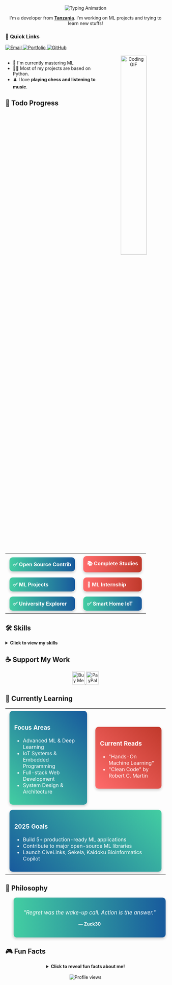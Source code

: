 <!-- Animated Banner with interactive elements -->
<div align="center">
  <img src="https://readme-typing-svg.demolab.com?font=Fira+Code&weight=600&size=30&duration=4000&pause=1000&color=43CEA2&center=true&vCenter=true&width=500&height=70&lines=Hello%2C+I'm+Zuck30;ML+Developer;From+Tanzania;Chess+Enthusiast" alt="Typing Animation" />
</div>

<p align="center">I'm a developer from <strong><a href="https://www.google.com/travel/things-to-do?dest_src=ut&dest_mid=%2Fm%2F0htfv">Tanzania</a></strong>. I'm working on ML projects and trying to learn new stuffs!</p>

<!-- Interactive buttons with hover effects -->
<h3>🚀 Quick Links</h3>

<div align="left">
  <a href="mailto:mwalyangashadrack@gmail.com">
    <img src="https://img.shields.io/badge/Mail%20me-30302f?style=for-the-badge&logo=gmail&logoColor=white" onmouseover="this.style.opacity=0.8" onmouseout="this.style.opacity=1" alt="Email">
  </a>
  <a href="https://sheddysilicon.netlify.app">
    <img src="https://img.shields.io/badge/Portfolio-FF5722?style=for-the-badge&logo=firefox&logoColor=white" onmouseover="this.style.opacity=0.8" onmouseout="this.style.opacity=1" alt="Portfolio">
  </a>
  <a href="https://github.com/zuck30">
    <img src="https://img.shields.io/badge/GitHub-181717?style=for-the-badge&logo=github&logoColor=white" onmouseover="this.style.opacity=0.8" onmouseout="this.style.opacity=1" alt="GitHub">
  </a>
</div>

<br>

<!-- Interactive profile section with floating animation -->
<div align="center">
  <img src="https://media.giphy.com/media/L1R1tvI9svkIWwpVYr/giphy.gif" width="40%" align="right" style="border-radius:10px; animation: float 6s ease-in-out infinite;" alt="Coding GIF">
</div>

<ul>
  <li>🔭 I'm currently mastering <a href="https://www.python.org/events/python-user-group/1310/" style="text-decoration: none;">ML</a></li>
  <li>👨‍💻 Most of my projects are based on Python.</li>
  <li>♟️ I love <b>playing chess and listening to music</b>.</li>
</ul>

<!-- Progress cards with animation -->
<h2>📌 Todo Progress</h2>

<div align="center">
  <table>
    <tr>
      <td>
        <div style="background: linear-gradient(to right, #43cea2, #185a9d); padding: 12px; border-radius: 10px; color: white; margin: 5px; box-shadow: 0 4px 8px rgba(0,0,0,0.2);">
          <b>✅ Open Source Contrib</b>
        </div>
      </td>
      <td>
        <div style="background: linear-gradient(to right, #ff6b6b, #c0392b); padding: 12px; border-radius: 10px; color: white; margin: 5px; box-shadow: 0 4px 8px rgba(0,0,0,0.2);">
          <b>📚 Complete Studies</b>
        </div>
      </td>
    </tr>
    <tr>
      <td>
        <div style="background: linear-gradient(to right, #43cea2, #185a9d); padding: 12px; border-radius: 10px; color: white; margin: 5px; box-shadow: 0 4px 8px rgba(0,0,0,0.2);">
          <b>✅ ML Projects</b>
        </div>
      </td>
      <td>
        <div style="background: linear-gradient(to right, #ff6b6b, #c0392b); padding: 12px; border-radius: 10px; color: white; margin: 5px; box-shadow: 0 4px 8px rgba(0,0,0,0.2);">
          <b>💼 ML Internship</b>
        </div>
      </td>
    </tr>
    <tr>
      <td>
        <div style="background: linear-gradient(to right, #43cea2, #185a9d); padding: 12px; border-radius: 10px; color: white; margin: 5px; box-shadow: 0 4px 8px rgba(0,0,0,0.2);">
          <b>✅ University Explorer</b>
        </div>
      </td>
      <td>
        <div style="background: linear-gradient(to right, #43cea2, #185a9d); padding: 12px; border-radius: 10px; color: white; margin: 5px; box-shadow: 0 4px 8px rgba(0,0,0,0.2);">
          <b>✅ Smart Home IoT</b>
        </div>
      </td>
    </tr>
  </table>
</div>

<!-- Interactive skills section with hover effects -->
<h2 id="lang">🛠️ Skills</h2>

<details>
  <summary><b>Click to view my skills</b></summary>
  
  **Languages**
  
  <div>
    <img src="https://img.shields.io/badge/Python-3776AB?style=for-the-badge&logo=python&logoColor=white" alt="Python">
    <img src="https://img.shields.io/badge/JavaScript-F7DF1E?style=for-the-badge&logo=javascript&logoColor=black" alt="JavaScript">
    <img src="https://img.shields.io/badge/TypeScript-007ACC?style=for-the-badge&logo=typescript&logoColor=white" alt="TypeScript">
    <img src="https://img.shields.io/badge/HTML5-E34F26?style=for-the-badge&logo=html5&logoColor=white" alt="HTML5">
    <img src="https://img.shields.io/badge/CSS3-1572B6?style=for-the-badge&logo=css3&logoColor=white" alt="CSS3">
    <img src="https://img.shields.io/badge/C++-00599C?style=for-the-badge&logo=c%2B%2B&logoColor=white" alt="C++">
    <img src="https://img.shields.io/badge/Bash-4EAA25?style=for-the-badge&logo=gnu-bash&logoColor=white" alt="Bash">
    <img src="https://img.shields.io/badge/Markdown-000000?style=for-the-badge&logo=markdown&logoColor=white" alt="Markdown">
  </div>
  
  **Frameworks & Libraries**
  
  <div>
    <img src="https://img.shields.io/badge/React-20232A?style=for-the-badge&logo=react&logoColor=61DAFB" alt="React">
    <img src="https://img.shields.io/badge/FastAPI-009688?style=for-the-badge&logo=fastapi&logoColor=white" alt="FastAPI">
    <img src="https://img.shields.io/badge/Django-092E20?style=for-the-badge&logo=django&logoColor=white" alt="Django">
    <img src="https://img.shields.io/badge/Flask-000000?style=for-the-badge&logo=flask&logoColor=white" alt="Flask">
    <img src="https://img.shields.io/badge/Tailwind_CSS-38B2AC?style=for-the-badge&logo=tailwind-css&logoColor=white" alt="Tailwind">
    <img src="https://img.shields.io/badge/Bootstrap-563D7C?style=for-the-badge&logo=bootstrap&logoColor=white" alt="Bootstrap">
  </div>
  
  **Data Science & ML**
  
  <div>
    <img src="https://img.shields.io/badge/TensorFlow-FF6F00?style=for-the-badge&logo=tensorflow&logoColor=white" alt="TensorFlow">
    <img src="https://img.shields.io/badge/PyTorch-EE4C2C?style=for-the-badge&logo=pytorch&logoColor=white" alt="PyTorch">
    <img src="https://img.shields.io/badge/Pandas-150458?style=for-the-badge&logo=pandas&logoColor=white" alt="Pandas">
    <img src="https://img.shields.io/badge/NumPy-013243?style=for-the-badge&logo=numpy&logoColor=white" alt="NumPy">
    <img src="https://img.shields.io/badge/Streamlit-FF4B4B?style=for-the-badge&logo=streamlit&logoColor=white" alt="Streamlit">
    <img src="https://img.shields.io/badge/scikit--learn-F7931E?style=for-the-badge&logo=scikitlearn&logoColor=white" alt="Scikit-learn">
  </div>
  
  **Databases**
  
  <div>
    <img src="https://img.shields.io/badge/SQLite-07405E?style=for-the-badge&logo=sqlite&logoColor=white" alt="SQLite">
    <img src="https://img.shields.io/badge/MySQL-00000F?style=for-the-badge&logo=mysql&logoColor=white" alt="MySQL">
    <img src="https://img.shields.io/badge/MongoDB-4EA94B?style=for-the-badge&logo=mongodb&logoColor=white" alt="MongoDB">
  </div>
  
  **Tools**
  
  <div>
    <img src="https://img.shields.io/badge/Docker-2496ED?style=for-the-badge&logo=docker&logoColor=white" alt="Docker">
    <img src="https://img.shields.io/badge/Figma-F24E1E?style=for-the-badge&logo=figma&logoColor=white" alt="Figma">
    <img src="https://img.shields.io/badge/VS_Code-007ACC?style=for-the-badge&logo=visual-studio-code&logoColor=white" alt="VSCode">
    <img src="https://img.shields.io/badge/Git-F05032?style=for-the-badge&logo=git&logoColor=white" alt="Git">
    <img src="https://img.shields.io/badge/GitHub-181717?style=for-the-badge&logo=github&logoColor=white" alt="GitHub">
    <img src="https://img.shields.io/badge/Linux-FCC624?style=for-the-badge&logo=linux&logoColor=black" alt="Linux">
    <img src="https://img.shields.io/badge/Postman-FF6C37?style=for-the-badge&logo=postman&logoColor=white" alt="Postman">
  </div>
  
  **Cloud**
  
  <div>
    <img src="https://img.shields.io/badge/Netlify-00C7B7?style=for-the-badge&logo=netlify&logoColor=white" alt="Netlify">
    <img src="https://img.shields.io/badge/Vercel-000000?style=for-the-badge&logo=vercel&logoColor=white" alt="Vercel">
    <img src="https://img.shields.io/badge/Heroku-430098?style=for-the-badge&logo=heroku&logoColor=white" alt="Heroku">
  </div>
</details>

<!-- Support section with animation -->
<h2>☕️ Support My Work</h2>
<div align="center">
  <a href="https://www.buymeacoffee.com/zuck30" target="_blank">
    <img src="https://cdn.buymeacoffee.com/buttons/v2/default-yellow.png" alt="Buy Me A Coffee" height="40" onmouseover="this.style.transform='scale(1.1)'" onmouseout="this.style.transform='scale(1)'" style="transition: all 0.3s;">
  </a>
  <a href="https://paypal.me/zuck30">
    <img src="https://img.shields.io/badge/PayPal-00457C?style=for-the-badge&logo=paypal&logoColor=white" alt="PayPal" height="40" onmouseover="this.style.transform='scale(1.1)'" onmouseout="this.style.transform='scale(1)'" style="transition: all 0.3s;">
  </a>
</div>

<!-- Learning section with interactive cards -->
<h2>🧠 Currently Learning</h2>

<div align="center">
  <table>
    <tr>
      <td>
        <div style="background: linear-gradient(45deg, #43cea2, #185a9d); padding: 15px; border-radius: 10px; color: white; margin: 5px; box-shadow: 0 4px 8px rgba(0,0,0,0.2);">
          <h3>Focus Areas</h3>
          <ul style="text-align: left;">
            <li>Advanced ML & Deep Learning</li>
            <li>IoT Systems & Embedded Programming</li>
            <li>Full-stack Web Development</li>
            <li>System Design & Architecture</li>
          </ul>
        </div>
      </td>
      <td>
        <div style="background: linear-gradient(45deg, #ff6b6b, #c0392b); padding: 15px; border-radius: 10px; color: white; margin: 5px; box-shadow: 0 4px 8px rgba(0,0,0,0.2);">
          <h3>Current Reads</h3>
          <ul style="text-align: left;">
            <li>"Hands-On Machine Learning"</li>
            <li>"Clean Code" by Robert C. Martin</li>
          </ul>
        </div>
      </td>
    </tr>
    <tr>
      <td colspan="2">
        <div style="background: linear-gradient(45deg, #185a9d, #43cea2); padding: 15px; border-radius: 10px; color: white; margin: 5px; box-shadow: 0 4px 8px rgba(0,0,0,0.2);">
          <h3>2025 Goals</h3>
          <ul style="text-align: left;">
            <li>Build 5+ production-ready ML applications</li>
            <li>Contribute to major open-source ML libraries</li>
            <li>Launch CiveLinks, Sekela, Kaidoku Bioinformatics Copilot</li>
          </ul>
        </div>
      </td>
    </tr>
  </table>
</div>

<!-- Interactive quote section -->
<h2>💭 Philosophy</h2>
<div align="center">
  <blockquote style="background: linear-gradient(to right, #43cea2, #185a9d); padding: 20px; border-radius: 10px; color: white; box-shadow: 0 4px 8px rgba(0,0,0,0.2);">
    <p style="font-size: 1.2em;"><em>"Regret was the wake-up call. Action is the answer."</em></p>
    <p><strong>— Zuck30</strong></p>
  </blockquote>
</div>

<!-- Fun interactive section -->
<h2>🎮 Fun Facts</h2>
<div align="center">
  <details>
    <summary><b>Click to reveal fun facts about me!</b></summary>
    <div style="background: linear-gradient(to right, #ff6b6b, #c0392b); padding: 15px; border-radius: 10px; color: white; margin-top: 10px;">
      <ul style="text-align: left;">
        <li>I can solve a Rubik's cube in under 2 minutes</li>
        <li>My favorite chess opening is the Sicilian Defense</li>
        <li>I once built a neural network to predict chess moves</li>
        <li>I'm learning to play the guitar in my free time</li>
      </ul>
    </div>
  </details>
</div>

<br>

<!-- GitHub stats and streak - keeping your original request to not focus on stats -->
<div align="center">
  <img src="https://komarev.com/ghpvc/?username=zuck30&color=43cea2&style=flat-square" alt="Profile views">
</div>

<!-- CSS animations (will work on GitHub but limited) -->
<style>
  .float {
    animation: float 6s ease-in-out infinite;
  }
  
  @keyframes float {
    0% { transform: translateY(0px); }
    50% { transform: translateY(-20px); }
    100% { transform: translateY(0px); }
  }
</style>
